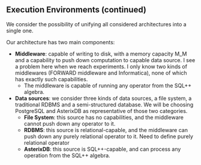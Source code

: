## Execution Environments (continued)

We consider the possibility of unifying all considered architectures into a single one.

Our architecture has two main components:

 - **Middleware**: capable of writing to disk, with a memory capacity M_M and a capability to push down computation to capable data source. I see a problem here when we reach experiments. I only know two kinds of middlewares (FORWARD middleware and Informatica), none of which has exactly such capabilities.
   - The middleware is capable of running any operator from the SQL++ algebra.
 - **Data sources**: we consider three kinds of data sources, a file system, a traditional RDBMS and a semi-structured database. We will be choosing PostgreSQL and AsterixDB as representative of those two categories.
   - **File System**: this source has no capabilities, and the middleware cannot push down any operator to it.
   - **RDBMS**: this source is relational-capable, and the middleware can push down any purely relational operator to it. Need to define purely relational operator
   - **AsterixDB**: this source is SQL++-capable, and can process any operation from the SQL++ algebra.